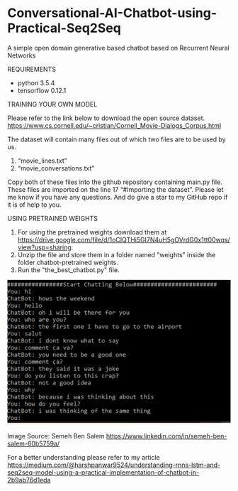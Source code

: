 # Conversational-AI-Chatbot-using-Practical-Seq2Seq
A simple open domain generative based chatbot based on Recurrent Neural Networks

REQUIREMENTS

- python 3.5.4
- tensorflow 0.12.1

TRAINING YOUR OWN MODEL

Please refer to the link below to download the open source dataset.
https://www.cs.cornell.edu/~cristian/Cornell_Movie-Dialogs_Corpus.html

The dataset will contain many files out of which two files are to be used by us.
1. “movie_lines.txt”
2. “movie_conversations.txt”

Copy both of these files into the github repository containing main.py file.
These files are imported on the line 17 “#Importing the dataset”.
Please let me know if you have any questions. And do give a star to my GitHub repo if it is of help to you.

USING PRETRAINED WEIGHTS

1. For using the pretrained weights download them at https://drive.google.com/file/d/1oCIQTHi5GI7N4uH5gOVrdG0x1tt00wqs/view?usp=sharing.
2. Unzip the file and store them in a folder named "weights" inside the folder chatbot-pretrained weights.
3. Run the "the_best_chatbot.py" file.

![Source: Semeh Ben Salem](chat.png)

Image Source: Semeh Ben Salem https://www.linkedin.com/in/semeh-ben-salem-60b5759a/ 

For a better understanding please refer to my article https://medium.com/@harshpanwar9524/understanding-rnns-lstm-and-seq2seq-model-using-a-practical-implementation-of-chatbot-in-2b9ab76d1eda


